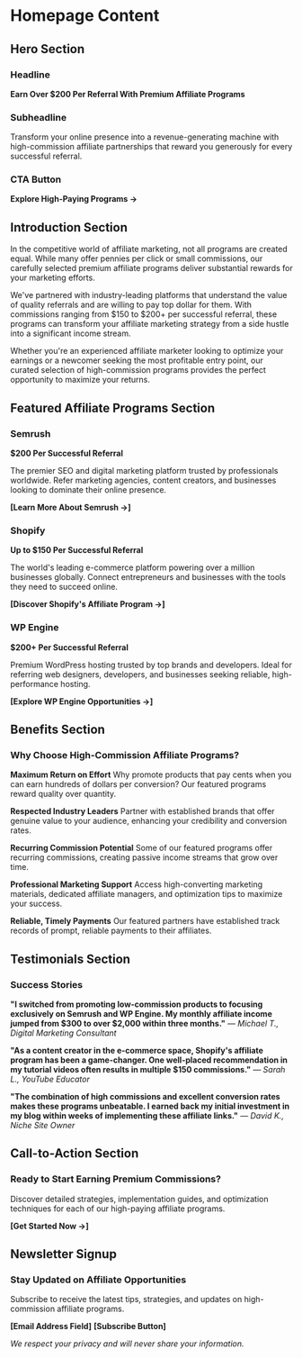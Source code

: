 # Homepage Content

## Hero Section
### Headline
**Earn Over $200 Per Referral With Premium Affiliate Programs**

### Subheadline
Transform your online presence into a revenue-generating machine with high-commission affiliate partnerships that reward you generously for every successful referral.

### CTA Button
**Explore High-Paying Programs →**

## Introduction Section
In the competitive world of affiliate marketing, not all programs are created equal. While many offer pennies per click or small commissions, our carefully selected premium affiliate programs deliver substantial rewards for your marketing efforts.

We've partnered with industry-leading platforms that understand the value of quality referrals and are willing to pay top dollar for them. With commissions ranging from $150 to $200+ per successful referral, these programs can transform your affiliate marketing strategy from a side hustle into a significant income stream.

Whether you're an experienced affiliate marketer looking to optimize your earnings or a newcomer seeking the most profitable entry point, our curated selection of high-commission programs provides the perfect opportunity to maximize your returns.

## Featured Affiliate Programs Section

### Semrush
**$200 Per Successful Referral**

The premier SEO and digital marketing platform trusted by professionals worldwide. Refer marketing agencies, content creators, and businesses looking to dominate their online presence.

**[Learn More About Semrush →]**

### Shopify
**Up to $150 Per Successful Referral**

The world's leading e-commerce platform powering over a million businesses globally. Connect entrepreneurs and businesses with the tools they need to succeed online.

**[Discover Shopify's Affiliate Program →]**

### WP Engine
**$200+ Per Successful Referral**

Premium WordPress hosting trusted by top brands and developers. Ideal for referring web designers, developers, and businesses seeking reliable, high-performance hosting.

**[Explore WP Engine Opportunities →]**

## Benefits Section

### Why Choose High-Commission Affiliate Programs?

**Maximum Return on Effort**
Why promote products that pay cents when you can earn hundreds of dollars per conversion? Our featured programs reward quality over quantity.

**Respected Industry Leaders**
Partner with established brands that offer genuine value to your audience, enhancing your credibility and conversion rates.

**Recurring Commission Potential**
Some of our featured programs offer recurring commissions, creating passive income streams that grow over time.

**Professional Marketing Support**
Access high-converting marketing materials, dedicated affiliate managers, and optimization tips to maximize your success.

**Reliable, Timely Payments**
Our featured partners have established track records of prompt, reliable payments to their affiliates.

## Testimonials Section

### Success Stories

**"I switched from promoting low-commission products to focusing exclusively on Semrush and WP Engine. My monthly affiliate income jumped from $300 to over $2,000 within three months."**
*— Michael T., Digital Marketing Consultant*

**"As a content creator in the e-commerce space, Shopify's affiliate program has been a game-changer. One well-placed recommendation in my tutorial videos often results in multiple $150 commissions."**
*— Sarah L., YouTube Educator*

**"The combination of high commissions and excellent conversion rates makes these programs unbeatable. I earned back my initial investment in my blog within weeks of implementing these affiliate links."**
*— David K., Niche Site Owner*

## Call-to-Action Section

### Ready to Start Earning Premium Commissions?

Discover detailed strategies, implementation guides, and optimization techniques for each of our high-paying affiliate programs.

**[Get Started Now →]**

## Newsletter Signup

### Stay Updated on Affiliate Opportunities

Subscribe to receive the latest tips, strategies, and updates on high-commission affiliate programs.

**[Email Address Field]**
**[Subscribe Button]**

*We respect your privacy and will never share your information.*

